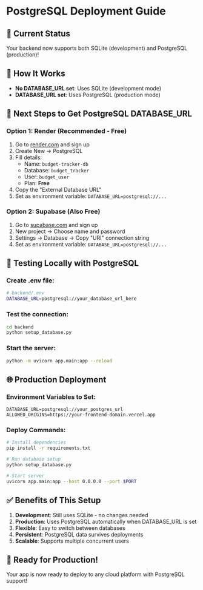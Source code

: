 # PostgreSQL Deployment Guide

## 🎯 Current Status
Your backend now supports both SQLite (development) and PostgreSQL (production)!

## 🔄 How It Works
- **No DATABASE_URL set**: Uses SQLite (development mode)
- **DATABASE_URL set**: Uses PostgreSQL (production mode)

## 🚀 Next Steps to Get PostgreSQL DATABASE_URL

### Option 1: Render (Recommended - Free)
1. Go to [render.com](https://render.com) and sign up
2. Create New → PostgreSQL
3. Fill details:
   - Name: `budget-tracker-db`
   - Database: `budget_tracker`
   - User: `budget_user`
   - Plan: **Free**
4. Copy the "External Database URL"
5. Set as environment variable: `DATABASE_URL=postgresql://...`

### Option 2: Supabase (Also Free)
1. Go to [supabase.com](https://supabase.com) and sign up
2. New project → Choose name and password
3. Settings → Database → Copy "URI" connection string
4. Set as environment variable: `DATABASE_URL=postgresql://...`

## 🧪 Testing Locally with PostgreSQL

### Create .env file:
```bash
# backend/.env
DATABASE_URL=postgresql://your_database_url_here
```

### Test the connection:
```bash
cd backend
python setup_database.py
```

### Start the server:
```bash
python -m uvicorn app.main:app --reload
```

## 🌐 Production Deployment

### Environment Variables to Set:
```
DATABASE_URL=postgresql://your_postgres_url
ALLOWED_ORIGINS=https://your-frontend-domain.vercel.app
```

### Deploy Commands:
```bash
# Install dependencies
pip install -r requirements.txt

# Run database setup
python setup_database.py

# Start server
uvicorn app.main:app --host 0.0.0.0 --port $PORT
```

## ✅ Benefits of This Setup

1. **Development**: Still uses SQLite - no changes needed
2. **Production**: Uses PostgreSQL automatically when DATABASE_URL is set
3. **Flexible**: Easy to switch between databases
4. **Persistent**: PostgreSQL data survives deployments
5. **Scalable**: Supports multiple concurrent users

## 🎉 Ready for Production!

Your app is now ready to deploy to any cloud platform with PostgreSQL support!
